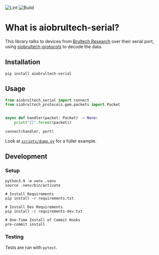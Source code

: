 ![Lint](https://github.com/sdwilsh/aiobrultech-serial/workflows/Lint/badge.svg)
![Build](https://github.com/sdwilsh/aiobrultech-serial/workflows/Build/badge.svg)

# What is aiobrultech-serial?

This library talks to devices from [Brultech Research](https://www.brultech.com/)
over their serial port, using
[siobrultech-protocols](https://github.com/sdwilsh/siobrultech-protocols) to
decode the data.

## Installation

```
pip install aiobrultech-serial
```

## Usage

```python
from aiobrultech_serial import connect
from siobrultech_protocols.gem.packets import Packet


async def handler(packet: Packet) -> None:
    print("{}".format(packet))

connect(handler, port)
```

Look at [`scripts/dump.py`](https://github.com/sdwilsh/aiobrultech-serial/blob/main/scripts/dump.py)
for a fuller example.

## Development

### Setup

```
python3.9 -m venv .venv
source .venv/bin/activate

# Install Requirements
pip install -r requirements.txt

# Install Dev Requirements
pip install -r requirements-dev.txt

# One-Time Install of Commit Hooks
pre-commit install
```

### Testing

Tests are run with `pytest`.
